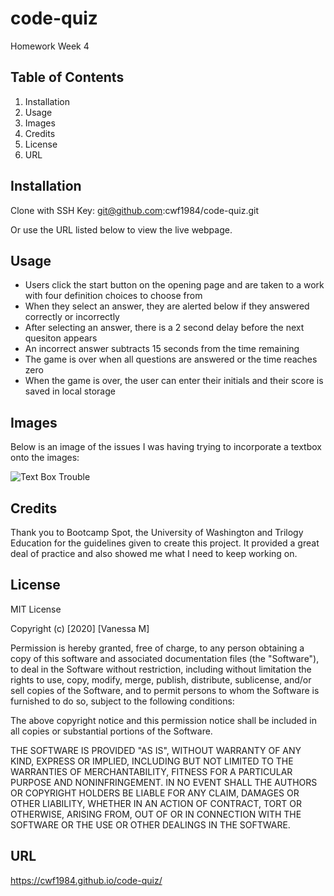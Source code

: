 # code-quiz
Homework Week 4

## Table of Contents

1. Installation
2. Usage
3. Images
4. Credits
5. License
6. URL

## Installation

Clone with SSH Key:
git@github.com:cwf1984/code-quiz.git

Or use the URL listed below to view the live webpage.

## Usage

* Users click the start button on the opening page and are taken to a work with four definition choices to choose from
* When they select an answer, they are alerted below if they answered correctly or incorrectly
* After selecting an answer, there is a 2 second delay before the next quesiton appears
* An incorrect answer subtracts 15 seconds from the time remaining
* The game is over when all questions are answered or the time reaches zero
* When the game is over, the user can enter their initials and their score is saved in local storage

## Images

Below is an image of the issues I was having trying to incorporate a textbox onto the images:

![Text Box Trouble](./images/TextBoxTrouble.png "Text Box Trouble")


## Credits

Thank you to Bootcamp Spot, the University of Washington and Trilogy Education for the guidelines given to create this project. It provided a great deal of practice and also showed me what I need to keep working on.

## License

MIT License

Copyright (c) [2020] [Vanessa M]

Permission is hereby granted, free of charge, to any person obtaining a copy
of this software and associated documentation files (the "Software"), to deal
in the Software without restriction, including without limitation the rights
to use, copy, modify, merge, publish, distribute, sublicense, and/or sell
copies of the Software, and to permit persons to whom the Software is
furnished to do so, subject to the following conditions:

The above copyright notice and this permission notice shall be included in all
copies or substantial portions of the Software.

THE SOFTWARE IS PROVIDED "AS IS", WITHOUT WARRANTY OF ANY KIND, EXPRESS OR
IMPLIED, INCLUDING BUT NOT LIMITED TO THE WARRANTIES OF MERCHANTABILITY,
FITNESS FOR A PARTICULAR PURPOSE AND NONINFRINGEMENT. IN NO EVENT SHALL THE
AUTHORS OR COPYRIGHT HOLDERS BE LIABLE FOR ANY CLAIM, DAMAGES OR OTHER
LIABILITY, WHETHER IN AN ACTION OF CONTRACT, TORT OR OTHERWISE, ARISING FROM,
OUT OF OR IN CONNECTION WITH THE SOFTWARE OR THE USE OR OTHER DEALINGS IN THE
SOFTWARE.

## URL
https://cwf1984.github.io/code-quiz/
